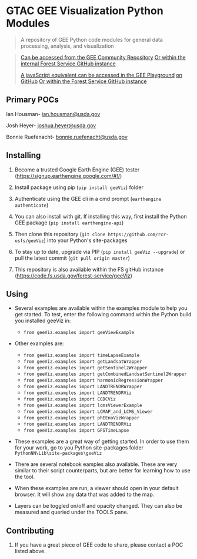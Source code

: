 # GTAC GEE Visualization Python Modules
> A repository of GEE Python code modules for general data processing, analysis, and visualization

> [Can be accessed from the GEE Community Repository](https://github.com/gee-community/geeViz)
> [Or within the internal Forest Service GitHub instance](https://code.fs.usda.gov/forest-service/geeViz)
> 
> [A javaScript equivalent can be accessed in the GEE Playground](https://earthengine.googlesource.com/users/aaronkamoske/GTAC-Modules)
> [on GitHub](https://github.com/rcr-usfs/gtac-rcr-gee-js-modules.git)
> [Or within the Forest Service GitHub instance](https://code.fs.usda.gov/forest-service/gtac-gee-js-modules.git)

## Primary POCs

Ian Housman- ian.housman@usda.gov

Josh Heyer- joshua.heyer@usda.gov

Bonnie Ruefenacht- bonnie.ruefenacht@usda.gov

## Installing
1. Become a trusted Google Earth Engine (GEE) tester (<https://signup.earthengine.google.com/#!/>)
2. Install package using pip (`pip install geeViz`) 
folder
3. Authenticate using the GEE cli in a cmd prompt (`earthengine authenticate`)

4. You can also install with git. If installing this way, first install the Python GEE package (`pip install earthengine-api`)
5. Then clone this repository (`git clone https://github.com/rcr-usfs/geeViz`) into your Python's site-packages 
6. To stay up to date, upgrade via PIP (`pip install geeViz --upgrade`) or pull the latest commit (`git pull origin master`)
7. This repository is also available within the FS gitHub instance (<https://code.fs.usda.gov/forest-service/geeViz>)

## Using
* Several examples are available within the examples module to help you get started. To test, enter the following command within the Python build you installed geeViz in: 
	* `from geeViz.examples import geeViewExample`

* Other examples are:
	* `from geeViz.examples import timeLapseExample`
	* `from geeViz.examples import getLandsatWrapper`
	* `from geeViz.examples import getSentinel2Wrapper`
	* `from geeViz.examples import getCombinedLandsatSentinel2Wrapper`
	* `from geeViz.examples import harmonicRegressionWrapper`
	* `from geeViz.examples import LANDTRENDRWrapper`
	* `from geeViz.examples import LANDTRENDRViz`
	* `from geeViz.examples import CCDCViz`
	* `from geeViz.examples import lcmsViewerExample`
	* `from geeViz.examples import LCMAP_and_LCMS_Viewer`
	* `from geeViz.examples import phEEnoVizWrapper`
	* `from geeViz.examples import LANDTRENDRViz`
	* `from geeViz.examples import GFSTimeLapse`

* These examples are a great way of getting started. In order to use them for your work, go to you Python site-packages folder `PythonNN\Lib\site-packages\geeViz`
* There are several notebook eamples also available. These are very similar to their script counterparts, but are better for learning how to use the tool.
* When these examples are run, a viewer should open in your default browser. It will show any data that was added to the map.
* Layers can be toggled on/off and opacity changed.  They can also be measured and queried under the TOOLS pane.



## Contributing
1. If you have a great piece of GEE code to share, please contact a POC listed above.

